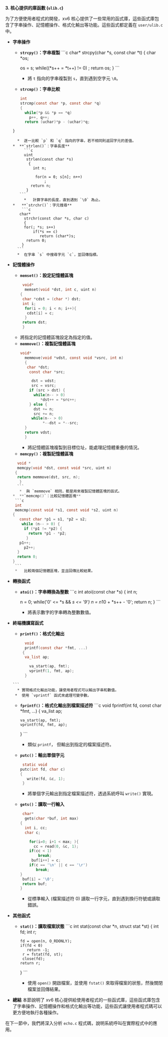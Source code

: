 
**3. 核心提供的庫函數 (`ulib.c`)**

为了方便使用者程式的開發，xv6 核心提供了一些常用的函式庫，這些函式庫包含了字串操作、記憶體操作、格式化輸出等功能。這些函式都定義在 `user/ulib.c` 中。

*   **字串操作**
     *   **`strcpy()`：字串複製**
        ```c
         char*
         strcpy(char *s, const char *t)
         {
           char *os;

            os = s;
            while((*s++ = *t++) != 0)
              ;
            return os;
         }
        ```
         *  將 `t` 指向的字串複製到 `s`，直到遇到空字元 `\0`。
     *   **`strcmp()`：字串比較**
         ```c
         int
         strcmp(const char *p, const char *q)
         {
           while(*p && *p == *q)
             p++, q++;
           return (uchar)*p - (uchar)*q;
        }
      ```
        *  逐一比較 `p` 和 `q` 指向的字串，若不相同則返回字元的差值。
     *  **`strlen()`：字串長度**
           ```c
           uint
            strlen(const char *s)
             {
               int n;

                for(n = 0; s[n]; n++)
                    ;
              return n;
            }
         ```
           *   計算字串的長度，直到遇到 `\0` 為止。
     *   **`strchr()`：字元搜尋**
          ```c
         char*
           strchr(const char *s, char c)
           {
           for(; *s; s++)
               if(*s == c)
                  return (char*)s;
            return 0;
          }
        ```
        *  在字串 `s` 中搜尋字元 `c`，並回傳指標。
*   **記憶體操作**
     *   **`memset()`：設定記憶體區塊**
         ```c
          void*
           memset(void *dst, int c, uint n)
         {
          char *cdst = (char *) dst;
          int i;
           for(i = 0; i < n; i++){
            cdst[i] = c;
           }
          return dst;
          }
         ```
       * 將指定的記憶體區塊設定為指定的值。
     * **`memmove()`：複製記憶體區塊**
        ```c
        void*
          memmove(void *vdst, const void *vsrc, int n)
          {
           char *dst;
            const char *src;

             dst = vdst;
             src = vsrc;
            if (src > dst) {
              while(n-- > 0)
                 *dst++ = *src++;
            } else {
              dst += n;
              src += n;
             while(n-- > 0)
                  *--dst = *--src;
          }
          return vdst;
          }
         ```
          *  將記憶體區塊複製到目標位址，能處理記憶體重疊的情況。
     *  **`memcpy()`：複製記憶體區塊**
       ```c
         void *
         memcpy(void *dst, const void *src, uint n)
        {
         return memmove(dst, src, n);
          }
         ```
          *  與 `memmove` 相同，都是用來複製記憶體區塊的函式。
    *  **`memcmp()`：比較記憶體區塊**
        ```c
        int
        memcmp(const void *s1, const void *s2, uint n)
       {
          const char *p1 = s1, *p2 = s2;
           while (n-- > 0) {
            if (*p1 != *p2) {
              return *p1 - *p2;
             }
          p1++;
            p2++;
         }
         return 0;
       }
        ```
        *   比較兩個記憶體區塊，並且回傳比較結果。

*   **轉換函式**
     *   **`atoi()`：字串轉換為整數**
        ```c
          int
          atoi(const char *s)
          {
           int n;

            n = 0;
             while('0' <= *s && *s <= '9')
            n = n*10 + *s++ - '0';
           return n;
          }
        ```
         *  將表示數字的字串轉為整數數值。

*   **終端機讀寫函式**
     *   **`printf()`：格式化輸出**
         ```c
           void
           printf(const char *fmt, ...)
          {
           va_list ap;

             va_start(ap, fmt);
             vprintf(1, fmt, ap);
           }
        ```
          * 實現格式化輸出功能，讓使用者程式可以輸出字串和數值。
         *  使用 `vprintf` 函式來處理可變參數。
     *   **`fprintf()`：格式化輸出到檔案描述符**
        ```c
         void
          fprintf(int fd, const char *fmt, ...)
           {
             va_list ap;

             va_start(ap, fmt);
             vprintf(fd, fmt, ap);
           }
        ```
         * 類似 `printf`， 但輸出到指定的檔案描述符。
     *   **`putc()`：輸出單個字元**
         ```c
          static void
         putc(int fd, char c)
         {
            write(fd, &c, 1);
          }
         ```
         *  將單個字元輸出到指定檔案描述符，透過系統呼叫 `write()` 實現。
     *  **`gets()`：讀取一行輸入**
         ```c
          char*
           gets(char *buf, int max)
         {
           int i, cc;
           char c;

             for(i=0; i+1 < max; ){
               cc = read(0, &c, 1);
             if(cc < 1)
                 break;
              buf[i++] = c;
             if(c == '\n' || c == '\r')
                break;
         }
          buf[i] = '\0';
          return buf;
         }
         ```
          *   從標準輸入 (檔案描述符 0) 讀取一行字元，直到遇到換行符號或讀取錯誤。

* **其他函式**
     *   **`stat()`：讀取檔案狀態**
        ```c
          int
            stat(const char *n, struct stat *st)
           {
           int fd;
            int r;

             fd = open(n, O_RDONLY);
             if(fd < 0)
                return -1;
              r = fstat(fd, st);
              close(fd);
             return r;
           }
        ```
           *  使用 `open()` 開啟檔案，並使用 `fstat()` 來取得檔案的狀態，然後關閉檔案並回傳結果。

*   **總結**
    本節說明了 xv6 核心提供給使用者程式的一些函式庫，這些函式庫包含了字串操作、記憶體操作和格式化輸出等功能，這些函式讓使用者程式碼可以更方便地執行各種操作。

  在下一節中，我們將深入分析 `echo.c` 程式碼，說明系統呼叫在實際程式中的應用。
